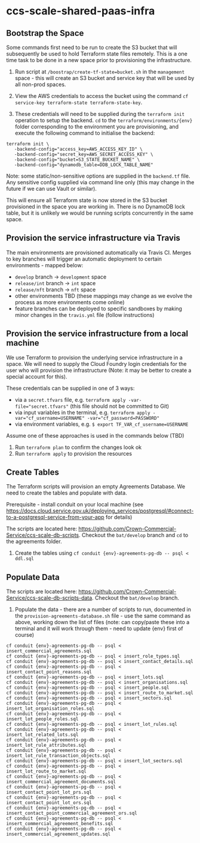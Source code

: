 # ccs-scale-shared-paas-infra

## Bootstrap the Space

Some commands first need to be run to create the S3 bucket that will subsequently be used to hold Terraform state files remotely. This is a one time task to be done in a new space prior to provisioning the infrastructure.

1. Run script at `/boostrap/create-tf-state=bucket.sh` in the `management` space - this will create an S3 bucket and service key that will be used by all non-prod spaces.

2. View the AWS credentials to access the bucket using the command `cf service-key terraform-state terraform-state-key`. 

3. These credentials will need to be supplied during the `terraform init` operation to setup the backend. `cd` to the `terraform/environments/{env}` folder corresponding to the environment you are provisioning, and execute the following command to initialise the backend:

```
terraform init \
   -backend-config="access_key=AWS_ACCESS_KEY_ID" \
   -backend-config="secret_key=AWS_SECRET_ACCESS_KEY" \
   -backend-config="bucket=S3_STATE_BUCKET_NAME" \
   -backend-config="dynamodb_table=DDB_LOCK_TABLE_NAME"
```

Note: some static/non-sensitive options are supplied in the `backend.tf` file. Any sensitive config supplied via command line only (this may change in the future if we can use Vault or similar).

This will ensure all Terraform state is now stored in the S3 bucket provisioned in the space you are working in. There is no DynamoDB lock table, but it is unlikely we would be running scripts concurrently in the same space.

## Provision the service infrastructure via Travis

The main environments are provisioned automatically via Travis CI. Merges to key branches will trigger an automatic deployment to certain environments - mapped below:

* `develop` branch -> `development` space
* `release/int` branch -> `int` space
* `release/nft` branch -> `nft` space
* other environments TBD (these mappings may change as we evolve the process as more environments come online)
* feature branches can be deployed to specific sandboxes by making minor changes in the `travis.yml` file (follow instructions)
## Provision the service infrastructure from a local machine

We use Terraform to provision the underlying service infrastructure in a space. We will need to supply the Cloud Foundry login credentials for the user who will provision the infrastructure (Note: it may be better to create a special account for this).

These credentials can be supplied in one of 3 ways:

* via a `secret.tfvars` file, e.g.  `terraform apply -var-file="secret.tfvars"` (this file should not be committed to Git)
* via input variables in the terminal, e.g. `terraform apply -var="cf_username=USERNAME" -var="cf_password=PASSWORD"`
* via environment variables, e.g. `$ export TF_VAR_cf_username=USERNAME`

Assume one of these approaches is used in the commands below (TBD)

1. Run `terraform plan` to confirm the changes look ok
2. Run `terraform apply` to provision the resources

## Create Tables

The Terraform scripts will provision an empty Agreements Database. We need to create the tables and populate with data. 

Prerequisite - install conduit on your local machine (see https://docs.cloud.service.gov.uk/deploying_services/postgresql/#connect-to-a-postgresql-service-from-your-app for details)

The scripts are located here: https://github.com/Crown-Commercial-Service/ccs-scale-db-scripts. Checkout the `bat/develop` branch and `cd` to the agreements folder. 

1. Create the tables using `cf conduit {env}-agreements-pg-db -- psql < ddl.sql`

## Populate Data

The scripts are located here: https://github.com/Crown-Commercial-Service/ccs-scale-db-scripts-data. Checkout the `bat/develop` branch.


1. Populate the data - there are a number of scripts to run, documented in the `provision-agreements-database.sh` file - use the same command as above, working down the list of files (note: can copy/paste these into a terminal and it will work through them - need to update {env} first of course)

```
cf conduit {env}-agreements-pg-db -- psql < insert_commercial_agreements.sql
cf conduit {env}-agreements-pg-db -- psql < insert_role_types.sql
cf conduit {env}-agreements-pg-db -- psql < insert_contact_details.sql
cf conduit {env}-agreements-pg-db -- psql < insert_contact_point_reasons.sql
cf conduit {env}-agreements-pg-db -- psql < insert_lots.sql
cf conduit {env}-agreements-pg-db -- psql < insert_organisations.sql
cf conduit {env}-agreements-pg-db -- psql < insert_people.sql
cf conduit {env}-agreements-pg-db -- psql < insert_route_to_market.sql
cf conduit {env}-agreements-pg-db -- psql < insert_sectors.sql
cf conduit {env}-agreements-pg-db -- psql < insert_lot_organisation_roles.sql
cf conduit {env}-agreements-pg-db -- psql < insert_lot_people_roles.sql
cf conduit {env}-agreements-pg-db -- psql < insert_lot_rules.sql
cf conduit {env}-agreements-pg-db -- psql < insert_lot_related_lots.sql
cf conduit {env}-agreements-pg-db -- psql < insert_lot_rule_attributes.sql
cf conduit {env}-agreements-pg-db -- psql < insert_lot_rule_transaction_objects.sql
cf conduit {env}-agreements-pg-db -- psql < insert_lot_sectors.sql 
cf conduit {env}-agreements-pg-db -- psql < insert_lot_route_to_market.sql
cf conduit {env}-agreements-pg-db -- psql < insert_commercial_agreement_documents.sql
cf conduit {env}-agreements-pg-db -- psql < insert_contact_point_lot_prs.sql
cf conduit {env}-agreements-pg-db -- psql < insert_contact_point_lot_ors.sql
cf conduit {env}-agreements-pg-db -- psql < insert_contact_point_commercial_agreement_ors.sql
cf conduit {env}-agreements-pg-db -- psql < insert_commercial_agreement_benefits.sql
cf conduit {env}-agreements-pg-db -- psql < insert_commercial_agreement_updates.sql
```

